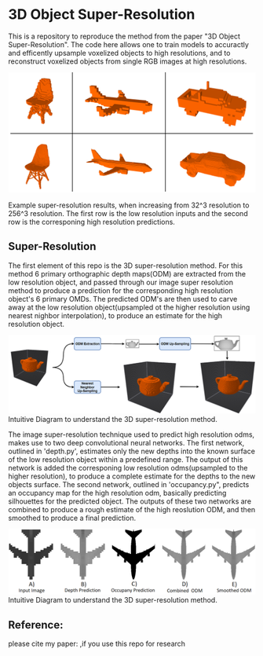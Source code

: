 # 3D Object Super-Resolution
This is a repository to reproduce the method from the paper "3D Object Super-Resolution". The code here allows one to train models to accuractly and efficently upsample voxelized objects to high resolutions, and to reconstruct voxelized objects from single RGB images at high resolutions.


<p align="center">
  <img  src="images/SR.png" width="512" >
</p>

Example super-resolution results, when increasing from 32^3 resolution to 256^3 resolution. The first row is the low resolution inputs and the second row is the corresponing high resolution predictions. 

## Super-Resolution
The first element of this repo is the 3D super-resolution method. For this method 6 primary orthographic depth maps(ODM) are extracted from the low resolution object, and passed through our image super resolution method to produce a prediction for the corresponding high resolution object's 6 primary OMDs. The predicted ODM's are then used to carve away at the low resolution object(upsampled ot the higher resolution using nearest nighbor interpolation), to produce an estimate for the high resolution object. 

![Diagram](images/SRMethod.png?raw=true "Title")
Intuitive Diagram to understand the 3D super-resolution method. 

The image super-resolution technique used to predict high resolution odms, makes use to two deep convolutional neural networks. The first network, outlined in 'depth.py', estimates only the new depths into the known surface of the low resolution object  within a predefined range. The output of this network is added the corresponing low resolution odms(upsampled to the higher resolution), to produce a complete estimate for the depths to the new objects surface. The second network, outlined in 'occupancy.py", predicts an occupancy map for the high resolution odm, basically predicting silhouettes for the predicted object. The outputs of these two networks are combined to produce a rough estimate of the high reoslution ODM, and then smoothed to produce a final prediction. 

![Diagram](images/DepthPipeLine.png?raw=true "Title")
Intuitive Diagram to understand the 3D super-resolution method. 

## Reference:
please cite my paper: ,if you use this repo for research 
